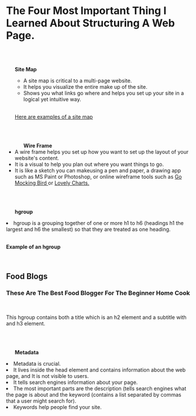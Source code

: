 <!DOCTYPE html>
<html>
  <head>
    <meta charset="utf-8">
    <meta name="viewport" content="width=device-width">
    <title>repl.it</title>
    <link href="style.css" rel="stylesheet" type="text/css" />
  </head>
  <body>
    <script src="script.js"></script> 


<h1>The Four Most Important Thing I Learned About Structuring A Web Page.</h1>
<br> 
<br>

<ul><strong> Site Map </strong><ul>
<li> A site map is critical to a multi-page website.</li> 
  <li> It helps you visualize the entire make up of the site. </li>
  <li> Shows you what links go where and helps you set up your site in a logical yet intuitive way.</li>  
</ul>
<br>

<p> <a href="http://karlcleveland.com/125/sitemaps.htm" target="blank">Here are examples of a site map </a> </p>
<br> 
<br>
<ul> <strong> Wire Frame </strong> </ul>
<li>A wire frame helps you set up how you want to set up the layout of your website's content.</li> 
<li>It is a visual to help you plan out where you want things to go. </li> 
<li>It is like a sketch you can makeusing a pen and paper, a drawing app such as MS Paint or Photoshop, or online wireframe tools such as <a href="https://gomockingbird.com/home" target="blank">Go Mocking Bird </a> or <a href="https://lovelycharts.com/" target="blank">Lovely Charts. </a> 
</li> 
</ul>
<br> 
<br>
<ul> <strong> hgroup </strong> </ul>
<li> hgroup is a grouping together of one or more h1 to h6 (headings h1 the largest and h6 the smallest) so that they are treated as one heading.</li> 
<br>

<p> <strong>Example of an hgroup </strong> </p> 
<br> 

<hgroup>
<h2>Food Blogs</h2>
<h3>These Are The Best Food Blogger For The Beginner Home Cook</h3>
</hgroup> 
<br>
<p>This hgroup contains both a title which is an h2 element and a subtitle with and h3 element. </p> 
<br> 
<br>

<ul> <strong> Metadata </strong> </ul>
<li>Metadata is crucial. </li> 
<li>It lives inside the head element and contains information about the web page, and It is not visible to users.</li>
<li> It tells search engines information about your page.</li> 
<li> The most important parts are the description (tells search engines what the page is about and the keyword (contains a list separated by commas that a user might search for).</li> 
  <li> Keywords help people find your site. </li> 
  </ul>

</body>
</html>
